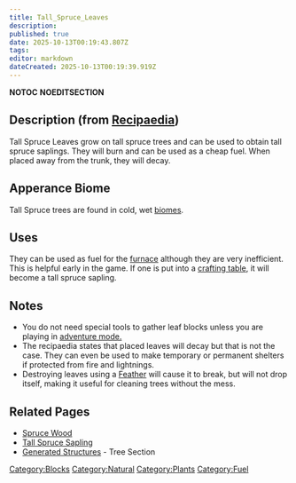```yaml
---
title: Tall_Spruce_Leaves
description: 
published: true
date: 2025-10-13T00:19:43.807Z
tags: 
editor: markdown
dateCreated: 2025-10-13T00:19:39.919Z
---
```


__NOTOC__ __NOEDITSECTION__

## Description (from [Recipaedia](.. "wikilink"))

Tall Spruce Leaves grow on tall spruce trees and can be used to obtain
tall spruce saplings. They will burn and can be used as a cheap fuel.
When placed away from the trunk, they will decay.

## Apperance Biome

Tall Spruce trees are found in cold, wet [biomes](Biomes "wikilink").

## Uses

They can be used as fuel for the [furnace](Furnace "wikilink") although
they are very inefficient. This is helpful early in the game. If one is
put into a [crafting table](Crafting_Table "wikilink"), it will become a
tall spruce sapling.

## Notes

  - You do not need special tools to gather leaf blocks unless you are
    playing in [adventure mode.](Adventure_Gamemode "wikilink")
  - The recipaedia states that placed leaves will decay but that is not
    the case. They can even be used to make temporary or permanent
    shelters if protected from fire and lightnings.
  - Destroying leaves using a [Feather](Feather "wikilink") will cause
    it to break, but will not drop itself, making it useful for cleaning
    trees without the mess.

## Related Pages

  - [Spruce Wood](Spruce_Wood.md "wikilink")
  - [Tall Spruce Sapling](Tall_Spruce_Sapling.md "wikilink")
  - [Generated Structures](Generated_Structures "wikilink") - Tree
    Section

[Category:Blocks](Category:Blocks "wikilink")
[Category:Natural](Category:Natural "wikilink")
[Category:Plants](Category:Plants "wikilink")
[Category:Fuel](Category:Fuel "wikilink")
